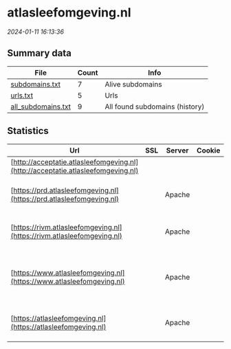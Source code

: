 # atlasleefomgeving.nl
*2024-01-11 16:13:36*
## Summary data
| File       | Count | Info |
|------------|-------|------|
|[subdomains.txt](/data/atlasleefomgeving.nl/subdomains.txt)|7|Alive subdomains|
|[urls.txt](/data/atlasleefomgeving.nl/urls.txt)|5|Urls|
|[all_subdomains.txt](/data/atlasleefomgeving.nl/all_subdomains.txt)|9|All found subdomains (history)|
## Statistics
| Url | SSL | Server | Cookie | HSTS | CSP | XFO | XXP | RP | Tech |Title |
|------------|-------|------|------|------|------|------|------|------|------|------|
|[http://acceptatie.atlasleefomgeving.nl](http://acceptatie.atlasleefomgeving.nl)| || | | | | | :white_check_mark: |||
|[https://prd.atlasleefomgeving.nl](https://prd.atlasleefomgeving.nl)| |Apache| | | | | | :white_check_mark: |Apache HTTP Server HSTS|webserver|
|[https://rivm.atlasleefomgeving.nl](https://rivm.atlasleefomgeving.nl)| |Apache| | | | | | :white_check_mark: |Apache HTTP Server HSTS||
|[https://www.atlasleefomgeving.nl](https://www.atlasleefomgeving.nl)| |Apache| |:white_check_mark: | | :white_check_mark: | :white_check_mark: | :white_check_mark: |Apache HTTP Server Drupal HSTS PHP|Atlas Leefomgevi...|
|[https://atlasleefomgeving.nl](https://atlasleefomgeving.nl)| |Apache| |:white_check_mark: | | :white_check_mark: | :white_check_mark: | :white_check_mark: |Apache HTTP Server HSTS|301 Moved Perman...|